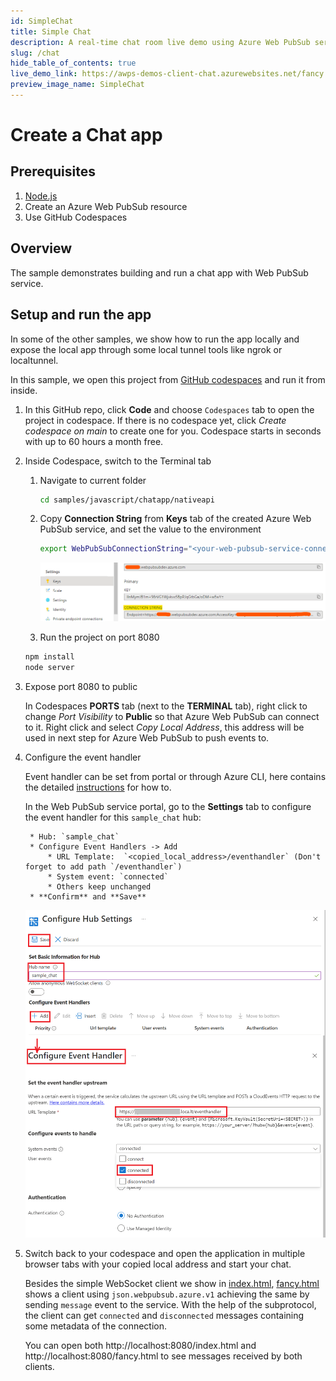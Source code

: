 ```yaml
---
id: SimpleChat
title: Simple Chat
description: A real-time chat room live demo using Azure Web PubSub service
slug: /chat
hide_table_of_contents: true
live_demo_link: https://awps-demos-client-chat.azurewebsites.net/fancy.html
preview_image_name: SimpleChat
---
```


# Create a Chat app

## Prerequisites

1. [Node.js](https://nodejs.org)
2. Create an Azure Web PubSub resource
3. Use GitHub Codespaces

## Overview
The sample demonstrates building and run a chat app with Web PubSub service.

## Setup and run the app

In some of the other samples, we show how to run the app locally and expose the local app through some local tunnel tools like ngrok or localtunnel.

In this sample, we open this project from [GitHub codespaces](https://github.com/features/codespaces) and run it from inside.

1. In this GitHub repo, click **Code** and choose `Codespaces` tab to open the project in codespace. If there is no codespace yet, click *Create codespace on main* to create one for you. Codespace starts in seconds with up to 60 hours a month free.

2. Inside Codespace, switch to the Terminal tab
    1. Navigate to current folder
        ```bash
        cd samples/javascript/chatapp/nativeapi
        ```
    2. Copy **Connection String** from **Keys** tab of the created Azure Web PubSub service, and set the value to the environment
        
        ```bash
        export WebPubSubConnectionString="<your-web-pubsub-service-connection-string>"
        ```
        ![Connection String](./../../../../docs/images/portal_conn.png)

    3. Run the project on port 8080
    ```bash
    npm install
    node server
    ```
3. Expose port 8080 to public

    In Codespaces **PORTS** tab (next to the **TERMINAL** tab), right click to change *Port Visibility* to **Public** so that Azure Web PubSub can connect to it. Right click and select *Copy Local Address*, this address will be used in next step for Azure Web PubSub to push events to.

4. Configure the event handler
    
    Event handler can be set from portal or through Azure CLI, here contains the detailed [instructions](https://docs.microsoft.com/azure/azure-web-pubsub/howto-develop-eventhandler) for how to.

    In the Web PubSub service portal, go to the **Settings** tab to configure the event handler for this `sample_chat` hub:

        * Hub: `sample_chat`
        * Configure Event Handlers -> Add
            * URL Template:  `<copied_local_address>/eventhandler` (Don't forget to add path `/eventhandler`)
            * System event: `connected`
            * Others keep unchanged
        * **Confirm** and **Save**

    ![Event Handler](../../../images/portal_event_handler_chat.png)

5. Switch back to your codespace and open the application in multiple browser tabs with your copied local address and start your chat.

    Besides the simple WebSocket client we show in [index.html](./public/index.html), [fancy.html](./public/fancy.html) shows a client using `json.webpubsub.azure.v1` achieving the same by sending `message` event to the service. With the help of the subprotocol, the client can get `connected` and `disconnected` messages containing some metadata of the connection.

    You can open both http://localhost:8080/index.html and http://localhost:8080/fancy.html to see messages received by both clients.
